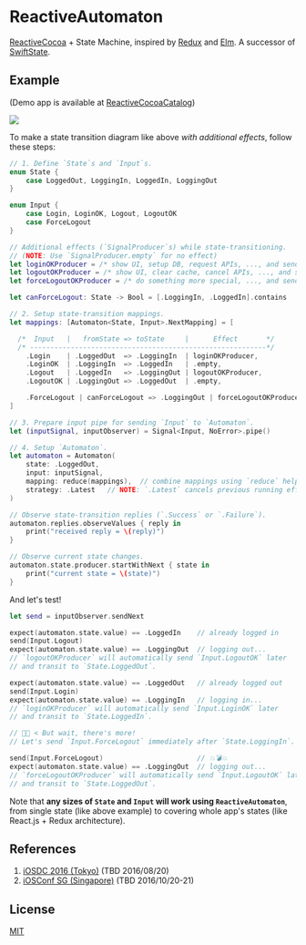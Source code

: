 # ReactiveAutomaton

[ReactiveCocoa](https://github.com/ReactiveCocoa/ReactiveCocoa) + State Machine, inspired by [Redux](https://github.com/reactjs/redux) and [Elm](http://elm-lang.org/). A successor of [SwiftState](https://github.com/ReactKit/SwiftState).

## Example

(Demo app is available at [ReactiveCocoaCatalog](https://github.com/inamiy/ReactiveCocoaCatalog))

![](Assets/login-diagram.png)

To make a state transition diagram like above _with additional effects_, follow these steps:

```swift
// 1. Define `State`s and `Input`s.
enum State {
    case LoggedOut, LoggingIn, LoggedIn, LoggingOut
}

enum Input {
    case Login, LoginOK, Logout, LogoutOK
    case ForceLogout
}

// Additional effects (`SignalProducer`s) while state-transitioning.
// (NOTE: Use `SignalProducer.empty` for no effect)
let loginOKProducer = /* show UI, setup DB, request APIs, ..., and send `Input.LoginOK` */
let logoutOKProducer = /* show UI, clear cache, cancel APIs, ..., and send `Input.LogoutOK` */
let forceLogoutOKProducer = /* do something more special, ..., and send `Input.LogoutOK` */

let canForceLogout: State -> Bool = [.LoggingIn, .LoggedIn].contains

// 2. Setup state-transition mappings.
let mappings: [Automaton<State, Input>.NextMapping] = [

  /*  Input   |   fromState => toState     |      Effect       */
  /* ----------------------------------------------------------*/
    .Login    | .LoggedOut  => .LoggingIn  | loginOKProducer,
    .LoginOK  | .LoggingIn  => .LoggedIn   | .empty,
    .Logout   | .LoggedIn   => .LoggingOut | logoutOKProducer,
    .LogoutOK | .LoggingOut => .LoggedOut  | .empty,

    .ForceLogout | canForceLogout => .LoggingOut | forceLogoutOKProducer
]

// 3. Prepare input pipe for sending `Input` to `Automaton`.
let (inputSignal, inputObserver) = Signal<Input, NoError>.pipe()

// 4. Setup `Automaton`.
let automaton = Automaton(
    state: .LoggedOut,
    input: inputSignal,
    mapping: reduce(mappings),  // combine mappings using `reduce` helper
    strategy: .Latest   // NOTE: `.Latest` cancels previous running effect
)

// Observe state-transition replies (`.Success` or `.Failure`).
automaton.replies.observeValues { reply in
    print("received reply = \(reply)")
}

// Observe current state changes.
automaton.state.producer.startWithNext { state in
    print("current state = \(state)")
}
```

And let's test!

```swift
let send = inputObserver.sendNext

expect(automaton.state.value) == .LoggedIn    // already logged in
send(Input.Logout)
expect(automaton.state.value) == .LoggingOut  // logging out...
// `logoutOKProducer` will automatically send `Input.LogoutOK` later 
// and transit to `State.LoggedOut`.

expect(automaton.state.value) == .LoggedOut   // already logged out
send(Input.Login)
expect(automaton.state.value) == .LoggingIn   // logging in... 
// `loginOKProducer` will automatically send `Input.LoginOK` later 
// and transit to `State.LoggedIn`.

// 👨🏽 < But wait, there's more!
// Let's send `Input.ForceLogout` immediately after `State.LoggingIn`.

send(Input.ForceLogout)                       // 💥💣💥
expect(automaton.state.value) == .LoggingOut  // logging out...
// `forceLogoutOKProducer` will automatically send `Input.LogoutOK` later
// and transit to `State.LoggedOut`.
```

Note that **any sizes of `State` and `Input` will work using `ReactiveAutomaton`**, from single state (like above example) to covering whole app's states (like React.js + Redux architecture).

## References

1. [iOSDC 2016 (Tokyo)](https://iosdc.jp/2016/) (TBD 2016/08/20) 
2. [iOSConf SG (Singapore)](http://iosconf.sg/) (TBD 2016/10/20-21) 

## License

[MIT](LICENSE)
